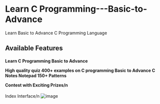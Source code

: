 # Learn C Programming---Basic-to-Advance
Learn Basic to Advance C Programming Language 

<H2> Available Features</>
<p><H4>Learn C Programming Basic to Advance</p>
High quality quiz
400+ examples on C programming
Basic to Advance C Notes
Notepad
150+ Patterns
<p>Contest with Exciting Prizes/n</H4></p>


Index Interface/n
![image](https://user-images.githubusercontent.com/99958741/188896810-ad130f66-eed9-48ef-9f52-6299fee85706.png)

